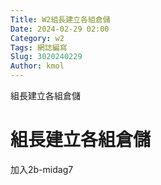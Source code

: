```yaml
---
Title: W2組長建立各組倉儲
Date: 2024-02-29 02:00
Category: w2
Tags: 網誌編寫
Slug: 3020240229
Author: kmol
---
```


組長建立各組倉儲

<!-- PELICAN_END_SUMMARY -->
# 組長建立各組倉儲
加入2b-midag7